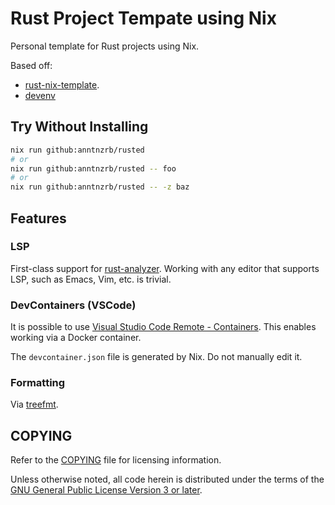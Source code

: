# Rust Project Tempate using Nix

Personal template for Rust projects using Nix.

Based off:

- [rust-nix-template](https://github.com/srid/rust-nix-template).
- [devenv](https://devenv.sh)

## Try Without Installing

```sh
nix run github:anntnzrb/rusted
# or
nix run github:anntnzrb/rusted -- foo
# or
nix run github:anntnzrb/rusted -- -z baz
```

## Features

### LSP

First-class support for [rust-analyzer](https://rust-analyzer.github.io).
Working with any editor that supports LSP, such as Emacs, Vim, etc.
is trivial.

### DevContainers (VSCode)

It is possible to use
[Visual Studio Code Remote - Containers](https://code.visualstudio.com/docs/remote/containers).
This enables working via a Docker container.

The `devcontainer.json` file is generated by Nix. Do not manually edit it.

### Formatting

Via [treefmt](https://github.com/numtide/treefmt).

## COPYING

Refer to the [COPYING](./COPYING) file for licensing information.

Unless otherwise noted, all code herein is distributed under the terms of the
[GNU General Public License Version 3 or later](https://www.gnu.org/licenses/gpl-3.0.en.html).
